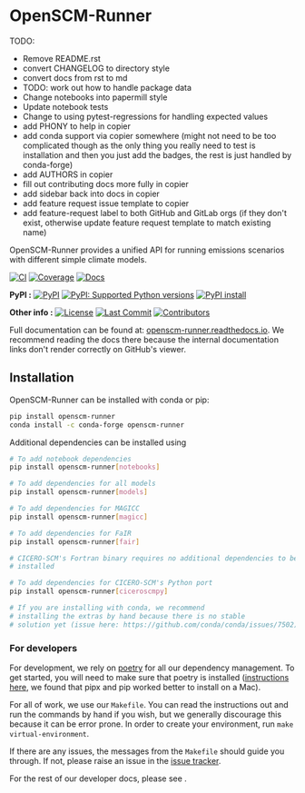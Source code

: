 # OpenSCM-Runner

TODO:

- Remove README.rst
- convert CHANGELOG to directory style
- convert docs from rst to md
- TODO: work out how to handle package data
- Change notebooks into papermill style
- Update notebook tests
- Change to using pytest-regressions for handling expected values
- add PHONY to help in copier
- add conda support via copier somewhere (might not need to be too complicated though as the only thing you really need to test is installation and then you just add the badges, the rest is just handled by conda-forge)
- add AUTHORS in copier
- fill out contributing docs more fully in copier
- add sidebar back into docs in copier
- add feature request issue template to copier
- add feature-request label to both GitHub and GitLab orgs (if they don't exist, otherwise update feature request template to match existing name)

<!---
Can use start-after and end-before directives in docs, see
https://myst-parser.readthedocs.io/en/latest/syntax/organising_content.html#inserting-other-documents-directly-into-the-current-document
-->

<!--- sec-begin-description -->

OpenSCM-Runner provides a unified API for running emissions scenarios with different simple climate models.

[![CI](https://github.com/openscm/openscm-runner/actions/workflows/ci.yaml/badge.svg?branch=main)](https://github.com/openscm/openscm-runner/actions/workflows/ci.yaml)
[![Coverage](https://codecov.io/gh/openscm/openscm-runner/branch/main/graph/badge.svg)](https://codecov.io/gh/openscm/openscm-runner)
[![Docs](https://readthedocs.org/projects/openscm-runner/badge/?version=latest)](https://openscm-runner.readthedocs.io)

**PyPI :**
[![PyPI](https://img.shields.io/pypi/v/openscm-runner.svg)](https://pypi.org/project/openscm-runner/)
[![PyPI: Supported Python versions](https://img.shields.io/pypi/pyversions/openscm-runner.svg)](https://pypi.org/project/openscm-runner/)
[![PyPI install](https://github.com/openscm/openscm-runner/actions/workflows/install.yaml/badge.svg?branch=main)](https://github.com/openscm/openscm-runner/actions/workflows/install.yaml)

**Other info :**
[![License](https://img.shields.io/github/license/openscm/openscm-runner.svg)](https://github.com/openscm/openscm-runner/blob/main/LICENSE)
[![Last Commit](https://img.shields.io/github/last-commit/openscm/openscm-runner.svg)](https://github.com/openscm/openscm-runner/commits/main)
[![Contributors](https://img.shields.io/github/contributors/openscm/openscm-runner.svg)](https://github.com/openscm/openscm-runner/graphs/contributors)

<!--- sec-end-description -->

Full documentation can be found at:
[openscm-runner.readthedocs.io](https://openscm-runner.readthedocs.io/en/latest/).
We recommend reading the docs there because the internal documentation links
don't render correctly on GitHub's viewer.

## Installation

<!--- sec-begin-installation -->

OpenSCM-Runner can be installed with conda or pip:

```bash
pip install openscm-runner
conda install -c conda-forge openscm-runner
```

Additional dependencies can be installed using

```bash
# To add notebook dependencies
pip install openscm-runner[notebooks]

# To add dependencies for all models
pip install openscm-runner[models]

# To add dependencies for MAGICC
pip install openscm-runner[magicc]

# To add dependencies for FaIR
pip install openscm-runner[fair]

# CICERO-SCM's Fortran binary requires no additional dependencies to be
# installed

# To add dependencies for CICERO-SCM's Python port
pip install openscm-runner[ciceroscmpy]

# If you are installing with conda, we recommend
# installing the extras by hand because there is no stable
# solution yet (issue here: https://github.com/conda/conda/issues/7502)
```

<!--- sec-end-installation -->

### For developers

<!--- sec-begin-installation-dev -->

For development, we rely on [poetry](https://python-poetry.org) for all our
dependency management. To get started, you will need to make sure that poetry
is installed
([instructions here](https://python-poetry.org/docs/#installing-with-the-official-installer),
we found that pipx and pip worked better to install on a Mac).

For all of work, we use our `Makefile`.
You can read the instructions out and run the commands by hand if you wish,
but we generally discourage this because it can be error prone.
In order to create your environment, run `make virtual-environment`.

If there are any issues, the messages from the `Makefile` should guide you
through. If not, please raise an issue in the [issue tracker][issue_tracker].

For the rest of our developer docs, please see [](development-reference).

<!--- sec-end-installation-dev -->

[issue_tracker]: https://github.com/openscm/openscm-runner/issues
